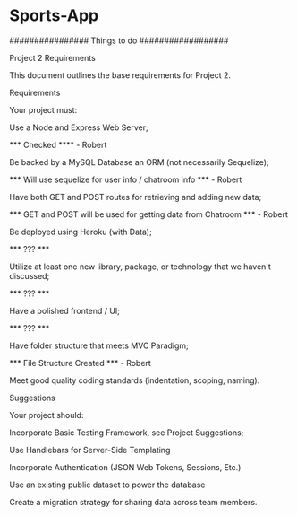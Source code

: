 # Sports-App


################ Things to do ##################

Project 2 Requirements

This document outlines the base requirements for Project 2.

Requirements

Your project must:


Use a Node and Express Web Server;

*** Checked **** - Robert



Be backed by a MySQL Database an ORM (not necessarily Sequelize);

*** Will use sequelize for user info / chatroom info *** - Robert



Have both GET and POST routes for retrieving and adding new data;

*** GET and POST will be used for getting data from Chatroom *** - Robert



Be deployed using Heroku (with Data);

*** ??? ***



Utilize at least one new library, package, or technology that we haven't discussed;

*** ??? ***



Have a polished frontend / UI;

*** ??? ***



Have folder structure that meets MVC Paradigm;

*** File Structure Created *** - Robert



Meet good quality coding standards (indentation, scoping, naming).






Suggestions

Your project should:

Incorporate Basic Testing Framework, see Project Suggestions;

Use Handlebars for Server-Side Templating

Incorporate Authentication (JSON Web Tokens, Sessions, Etc.)

Use an existing public dataset to power the database

Create a migration strategy for sharing data across team members.